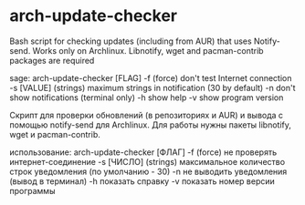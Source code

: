 # arch-update-checker
Bash script for checking updates (including from AUR) that uses Notify-send.
Works only on Archlinux. Libnotify, wget and pacman-contrib packages are required

sage: arch-update-checker [FLAG]
  -f            (force) don't test Internet connection
  -s [VALUE]    (strings) maximum strings in notification (30 by default)
  -n            don't show notifications (terminal only)
  -h            show help
  -v            show program version



Скрипт для проверки обновлений (в репозиториях и AUR) и вывода с помощью notify-send для Archlinux.
Для работы нужны пакеты libnotify, wget и pacman-contrib.

использование: arch-update-checker [ФЛАГ]
  -f            (force) не проверять интернет-соединение
  -s [ЧИСЛО]    (strings) максимальное количество строк уведомления (по умолчанию - 30)
  -n            не выводить уведомления (вывод в терминал)
  -h            показать справку
  -v            показать номер версии программы
